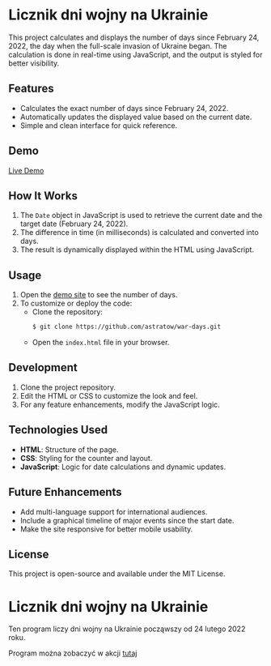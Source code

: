 # Licznik dni wojny na Ukrainie

This project calculates and displays the number of days since February 24, 2022, the day when the full-scale invasion of Ukraine began. The calculation is done in real-time using JavaScript, and the output is styled for better visibility.

## Features
- Calculates the exact number of days since February 24, 2022.
- Automatically updates the displayed value based on the current date.
- Simple and clean interface for quick reference.

## Demo
[Live Demo](https://licznik-wojenny.netlify.app)

## How It Works
1. The `Date` object in JavaScript is used to retrieve the current date and the target date (February 24, 2022).
2. The difference in time (in milliseconds) is calculated and converted into days.
3. The result is dynamically displayed within the HTML using JavaScript.

## Usage
1. Open the [demo site](https://licznik-wojenny.netlify.app) to see the number of days.
2. To customize or deploy the code:
   - Clone the repository:
     ```bash
     $ git clone https://github.com/astratow/war-days.git
     ```
   - Open the `index.html` file in your browser.

## Development
1. Clone the project repository.
2. Edit the HTML or CSS to customize the look and feel.
3. For any feature enhancements, modify the JavaScript logic.

## Technologies Used
- **HTML**: Structure of the page.
- **CSS**: Styling for the counter and layout.
- **JavaScript**: Logic for date calculations and dynamic updates.

## Future Enhancements
- Add multi-language support for international audiences.
- Include a graphical timeline of major events since the start date.
- Make the site responsive for better mobile usability.

## License
This project is open-source and available under the MIT License.

# Licznik dni wojny na Ukrainie

Ten program liczy dni wojny na Ukrainie począwszy od 24 lutego 2022 roku.

Program można zobaczyć w akcji [tutaj](https://licznik-wojenny.netlify.app/)
